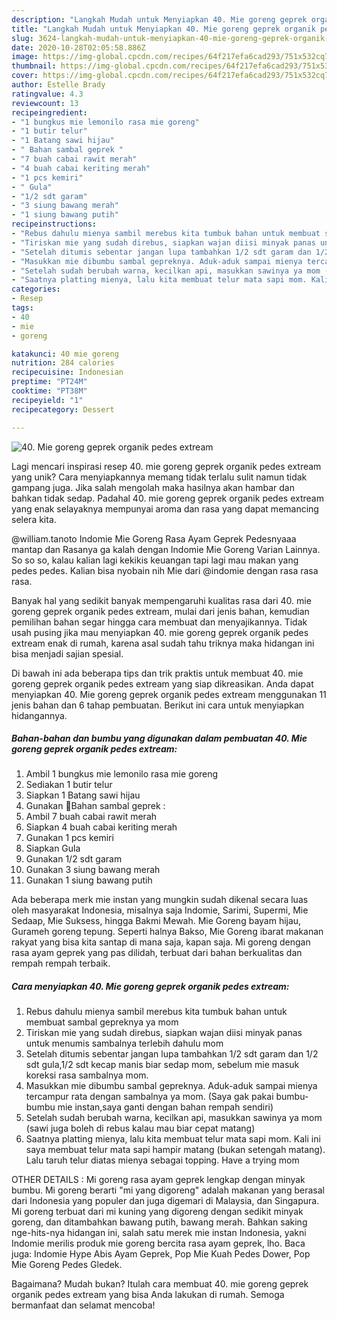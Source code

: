 ```yaml
---
description: "Langkah Mudah untuk Menyiapkan 40. Mie goreng geprek organik pedes extream yang Lezat Sekali"
title: "Langkah Mudah untuk Menyiapkan 40. Mie goreng geprek organik pedes extream yang Lezat Sekali"
slug: 3624-langkah-mudah-untuk-menyiapkan-40-mie-goreng-geprek-organik-pedes-extream-yang-lezat-sekali
date: 2020-10-28T02:05:58.886Z
image: https://img-global.cpcdn.com/recipes/64f217efa6cad293/751x532cq70/40-mie-goreng-geprek-organik-pedes-extream-foto-resep-utama.jpg
thumbnail: https://img-global.cpcdn.com/recipes/64f217efa6cad293/751x532cq70/40-mie-goreng-geprek-organik-pedes-extream-foto-resep-utama.jpg
cover: https://img-global.cpcdn.com/recipes/64f217efa6cad293/751x532cq70/40-mie-goreng-geprek-organik-pedes-extream-foto-resep-utama.jpg
author: Estelle Brady
ratingvalue: 4.3
reviewcount: 13
recipeingredient:
- "1 bungkus mie lemonilo rasa mie goreng"
- "1 butir telur"
- "1 Batang sawi hijau"
- " Bahan sambal geprek "
- "7 buah cabai rawit merah"
- "4 buah cabai keriting merah"
- "1 pcs kemiri"
- " Gula"
- "1/2 sdt garam"
- "3 siung bawang merah"
- "1 siung bawang putih"
recipeinstructions:
- "Rebus dahulu mienya sambil merebus kita tumbuk bahan untuk membuat sambal gepreknya ya mom"
- "Tiriskan mie yang sudah direbus, siapkan wajan diisi minyak panas untuk menumis sambalnya terlebih dahulu mom"
- "Setelah ditumis sebentar jangan lupa tambahkan 1/2 sdt garam dan 1/2 sdt gula,1/2 sdt kecap manis biar sedap mom, sebelum mie masuk koreksi rasa sambalnya mom."
- "Masukkan mie dibumbu sambal gepreknya. Aduk-aduk sampai mienya tercampur rata dengan sambalnya ya mom. (Saya gak pakai bumbu-bumbu mie instan,saya ganti dengan bahan rempah sendiri)"
- "Setelah sudah berubah warna, kecilkan api, masukkan sawinya ya mom (sawi juga boleh di rebus kalau mau biar cepat matang)"
- "Saatnya platting mienya, lalu kita membuat telur mata sapi mom. Kali ini saya membuat telur mata sapi hampir matang (bukan setengah matang). Lalu taruh telur diatas mienya sebagai topping. Have a trying mom"
categories:
- Resep
tags:
- 40
- mie
- goreng

katakunci: 40 mie goreng 
nutrition: 284 calories
recipecuisine: Indonesian
preptime: "PT24M"
cooktime: "PT38M"
recipeyield: "1"
recipecategory: Dessert

---
```



![40. Mie goreng geprek organik pedes extream](https://img-global.cpcdn.com/recipes/64f217efa6cad293/751x532cq70/40-mie-goreng-geprek-organik-pedes-extream-foto-resep-utama.jpg)

Lagi mencari inspirasi resep 40. mie goreng geprek organik pedes extream yang unik? Cara menyiapkannya memang tidak terlalu sulit namun tidak gampang juga. Jika salah mengolah maka hasilnya akan hambar dan bahkan tidak sedap. Padahal 40. mie goreng geprek organik pedes extream yang enak selayaknya mempunyai aroma dan rasa yang dapat memancing selera kita.

@william.tanoto Indomie Mie Goreng Rasa Ayam Geprek Pedesnyaaa mantap dan Rasanya ga kalah dengan Indomie Mie Goreng Varian Lainnya. So so so, kalau kalian lagi kekikis keuangan tapi lagi mau makan yang pedes pedes. Kalian bisa nyobain nih Mie dari @indomie dengan rasa rasa rasa.

Banyak hal yang sedikit banyak mempengaruhi kualitas rasa dari 40. mie goreng geprek organik pedes extream, mulai dari jenis bahan, kemudian pemilihan bahan segar hingga cara membuat dan menyajikannya. Tidak usah pusing jika mau menyiapkan 40. mie goreng geprek organik pedes extream enak di rumah, karena asal sudah tahu triknya maka hidangan ini bisa menjadi sajian spesial.


Di bawah ini ada beberapa tips dan trik praktis untuk membuat 40. mie goreng geprek organik pedes extream yang siap dikreasikan. Anda dapat menyiapkan 40. Mie goreng geprek organik pedes extream menggunakan 11 jenis bahan dan 6 tahap pembuatan. Berikut ini cara untuk menyiapkan hidangannya.

<!--inarticleads1-->

##### Bahan-bahan dan bumbu yang digunakan dalam pembuatan 40. Mie goreng geprek organik pedes extream:

1. Ambil 1 bungkus mie lemonilo rasa mie goreng
1. Sediakan 1 butir telur
1. Siapkan 1 Batang sawi hijau
1. Gunakan  🌰Bahan sambal geprek :
1. Ambil 7 buah cabai rawit merah
1. Siapkan 4 buah cabai keriting merah
1. Gunakan 1 pcs kemiri
1. Siapkan  Gula
1. Gunakan 1/2 sdt garam
1. Gunakan 3 siung bawang merah
1. Gunakan 1 siung bawang putih


Ada beberapa merk mie instan yang mungkin sudah dikenal secara luas oleh masyarakat Indonesia, misalnya saja Indomie, Sarimi, Supermi, Mie Sedaap, Mie Suksess, hingga Bakmi Mewah. Mie Goreng bayam hijau, Gurameh goreng tepung. Seperti halnya Bakso, Mie Goreng ibarat makanan rakyat yang bisa kita santap di mana saja, kapan saja. Mi goreng dengan rasa ayam geprek yang pas dilidah, terbuat dari bahan berkualitas dan rempah rempah terbaik. 

<!--inarticleads2-->

##### Cara menyiapkan 40. Mie goreng geprek organik pedes extream:

1. Rebus dahulu mienya sambil merebus kita tumbuk bahan untuk membuat sambal gepreknya ya mom
1. Tiriskan mie yang sudah direbus, siapkan wajan diisi minyak panas untuk menumis sambalnya terlebih dahulu mom
1. Setelah ditumis sebentar jangan lupa tambahkan 1/2 sdt garam dan 1/2 sdt gula,1/2 sdt kecap manis biar sedap mom, sebelum mie masuk koreksi rasa sambalnya mom.
1. Masukkan mie dibumbu sambal gepreknya. Aduk-aduk sampai mienya tercampur rata dengan sambalnya ya mom. (Saya gak pakai bumbu-bumbu mie instan,saya ganti dengan bahan rempah sendiri)
1. Setelah sudah berubah warna, kecilkan api, masukkan sawinya ya mom (sawi juga boleh di rebus kalau mau biar cepat matang)
1. Saatnya platting mienya, lalu kita membuat telur mata sapi mom. Kali ini saya membuat telur mata sapi hampir matang (bukan setengah matang). Lalu taruh telur diatas mienya sebagai topping. Have a trying mom


OTHER DETAILS : Mi goreng rasa ayam geprek lengkap dengan minyak bumbu. Mi goreng berarti &#34;mi yang digoreng&#34; adalah makanan yang berasal dari Indonesia yang populer dan juga digemari di Malaysia, dan Singapura. Mi goreng terbuat dari mi kuning yang digoreng dengan sedikit minyak goreng, dan ditambahkan bawang putih, bawang merah. Bahkan saking nge-hits-nya hidangan ini, salah satu merek mie instan Indonesia, yakni Indomie merilis produk mie goreng bercita rasa ayam geprek, lho. Baca juga: Indomie Hype Abis Ayam Geprek, Pop Mie Kuah Pedes Dower, Pop Mie Goreng Pedes Gledek. 

Bagaimana? Mudah bukan? Itulah cara membuat 40. mie goreng geprek organik pedes extream yang bisa Anda lakukan di rumah. Semoga bermanfaat dan selamat mencoba!
